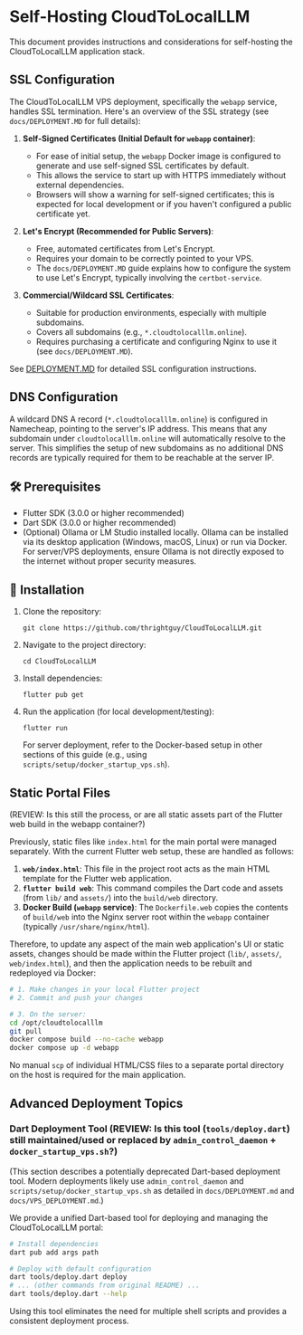 # Self-Hosting CloudToLocalLLM

This document provides instructions and considerations for self-hosting the CloudToLocalLLM application stack.

## SSL Configuration

The CloudToLocalLLM VPS deployment, specifically the `webapp` service, handles SSL termination. Here's an overview of the SSL strategy (see `docs/DEPLOYMENT.MD` for full details):

1.  **Self-Signed Certificates (Initial Default for `webapp` container)**:
    *   For ease of initial setup, the `webapp` Docker image is configured to generate and use self-signed SSL certificates by default.
    *   This allows the service to start up with HTTPS immediately without external dependencies.
    *   Browsers will show a warning for self-signed certificates; this is expected for local development or if you haven't configured a public certificate yet.

2.  **Let's Encrypt (Recommended for Public Servers)**:
    *   Free, automated certificates from Let's Encrypt.
    *   Requires your domain to be correctly pointed to your VPS.
    *   The `docs/DEPLOYMENT.MD` guide explains how to configure the system to use Let's Encrypt, typically involving the `certbot-service`.

3.  **Commercial/Wildcard SSL Certificates**:
    *   Suitable for production environments, especially with multiple subdomains.
    *   Covers all subdomains (e.g., `*.cloudtolocalllm.online`).
    *   Requires purchasing a certificate and configuring Nginx to use it (see `docs/DEPLOYMENT.MD`).

See [DEPLOYMENT.MD](docs/DEPLOYMENT.md) for detailed SSL configuration instructions.

## DNS Configuration

A wildcard DNS A record (`*.cloudtolocalllm.online`) is configured in Namecheap, pointing to the server's IP address. This means that any subdomain under `cloudtolocalllm.online` will automatically resolve to the server. This simplifies the setup of new subdomains as no additional DNS records are typically required for them to be reachable at the server IP.

## 🛠️ Prerequisites

- Flutter SDK (3.0.0 or higher recommended)
- Dart SDK (3.0.0 or higher recommended)
- (Optional) Ollama or LM Studio installed locally. Ollama can be installed via its desktop application (Windows, macOS, Linux) or run via Docker. For server/VPS deployments, ensure Ollama is not directly exposed to the internet without proper security measures.

## 🚀 Installation

1. Clone the repository:
   ```
   git clone https://github.com/thrightguy/CloudToLocalLLM.git
   ```

2. Navigate to the project directory:
   ```
   cd CloudToLocalLLM
   ```

3. Install dependencies:
   ```
   flutter pub get
   ```

4. Run the application (for local development/testing):
   ```
   flutter run
   ```
   For server deployment, refer to the Docker-based setup in other sections of this guide (e.g., using `scripts/setup/docker_startup_vps.sh`).

## Static Portal Files

(REVIEW: Is this still the process, or are all static assets part of the Flutter web build in the webapp container?)

Previously, static files like `index.html` for the main portal were managed separately. With the current Flutter web setup, these are handled as follows:

1.  **`web/index.html`**: This file in the project root acts as the main HTML template for the Flutter web application.
2.  **`flutter build web`**: This command compiles the Dart code and assets (from `lib/` and `assets/`) into the `build/web` directory.
3.  **Docker Build (`webapp` service)**: The `Dockerfile.web` copies the contents of `build/web` into the Nginx server root within the `webapp` container (typically `/usr/share/nginx/html`).

Therefore, to update any aspect of the main web application's UI or static assets, changes should be made within the Flutter project (`lib/`, `assets/`, `web/index.html`), and then the application needs to be rebuilt and redeployed via Docker:

```bash
# 1. Make changes in your local Flutter project
# 2. Commit and push your changes

# 3. On the server:
cd /opt/cloudtolocalllm
git pull
docker compose build --no-cache webapp
docker compose up -d webapp
```

No manual `scp` of individual HTML/CSS files to a separate portal directory on the host is required for the main application.

## Advanced Deployment Topics

### Dart Deployment Tool (REVIEW: Is this tool (`tools/deploy.dart`) still maintained/used or replaced by `admin_control_daemon` + `docker_startup_vps.sh`?)

(This section describes a potentially deprecated Dart-based deployment tool. Modern deployments likely use `admin_control_daemon` and `scripts/setup/docker_startup_vps.sh` as detailed in `docs/DEPLOYMENT.md` and `docs/VPS_DEPLOYMENT.md`.)

We provide a unified Dart-based tool for deploying and managing the CloudToLocalLLM portal:

```bash
# Install dependencies
dart pub add args path

# Deploy with default configuration
dart tools/deploy.dart deploy
# ... (other commands from original README) ...
dart tools/deploy.dart --help
```

Using this tool eliminates the need for multiple shell scripts and provides a consistent deployment process. 